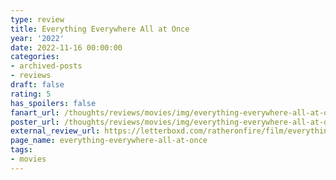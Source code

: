 ```yaml
---
type: review
title: Everything Everywhere All at Once
year: '2022'
date: 2022-11-16 00:00:00
categories:
- archived-posts
- reviews
draft: false
rating: 5
has_spoilers: false
fanart_url: /thoughts/reviews/movies/img/everything-everywhere-all-at-once_fanart.png
poster_url: /thoughts/reviews/movies/img/everything-everywhere-all-at-once_poster.png
external_review_url: https://letterboxd.com/ratheronfire/film/everything-everywhere-all-at-once/
page_name: everything-everywhere-all-at-once
tags:
- movies
---
```


